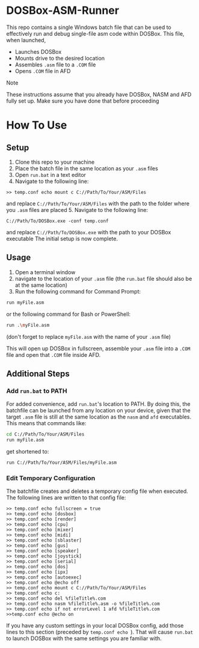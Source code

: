 # DOSBox-ASM-Runner
This repo contains a single Windows batch file that can be used to effectively run and debug single-file asm code within DOSBox.
This file, when launched, 
* Launches DOSBox
* Mounts drive to the desired location
* Assembles `.asm` file to a `.COM` file
* Opens `.COM` file in AFD

> [!NOTE]
> These instructions assume that you already have DOSBox, NASM and AFD fully set up. Make sure you have done that before proceeding

# How To Use
## Setup
1. Clone this repo to your machine
2. Place the batch file in the same location as your `.asm` files
3. Open `run.bat` in a text editor
4. Navigate to the following line:
```
>> temp.conf echo mount c C://Path/To/Your/ASM/Files
```
and replace `C://Path/To/Your/ASM/Files` with the path to the folder where you `.asm` files are placed
5. Navigate to the following line:
```
C://Path/To/DOSBox.exe -conf temp.conf
```
and replace `C://Path/To/DOSBox.exe` with the path to your DOSBox executable
The initial setup is now complete.
## Usage
1. Open a terminal window
2. navigate to the location of your `.asm` file (the `run.bat` file should also be at the same location)
3. Run the following command for Command Prompt:
``` cmd
run myFile.asm
```
or the following command for Bash or PowerShell:
``` Bash
run .\myFile.asm
```
(don't forget to replace `myFile.asm` with the name of your `.asm` file)

This will open up DOSBox in fullscreen, assemble your `.asm` file into a `.COM` file and open that `.COM` file inside AFD.

## Additional Steps
### Add `run.bat` to PATH
For added convenience, add `run.bat`'s location to PATH. By doing this, the batchfile can be launched from any location on your device, given that the target `.asm` file is still at the same location as the `nasm` and `afd` executables.
This means that commands like:
``` Bash
cd C://Path/To/Your/ASM/Files
run myFile.asm
```
get shortened to:
``` Bash
run C://Path/To/Your/ASM/Files/myFile.asm
```
### Edit Temporary Configuration
The batchfile creates and deletes a temporary config file when executed. The following lines are written to that config file:
```> temp.conf echo [sdl]
>> temp.conf echo fullscreen = true
>> temp.conf echo [dosbox]
>> temp.conf echo [render]
>> temp.conf echo [cpu]
>> temp.conf echo [mixer]
>> temp.conf echo [midi]
>> temp.conf echo [sblaster]
>> temp.conf echo [gus]
>> temp.conf echo [speaker]
>> temp.conf echo [joystick]
>> temp.conf echo [serial]
>> temp.conf echo [dos]
>> temp.conf echo [ipx]
>> temp.conf echo [autoexec]
>> temp.conf echo @echo off
>> temp.conf echo mount c C://Path/To/Your/ASM/Files
>> temp.conf echo c:
>> temp.conf echo del %fileTitle%.com
>> temp.conf echo nasm %fileTitle%.asm -o %fileTitle%.com
>> temp.conf echo if not errorLevel 1 afd %fileTitle%.com
>>temp.conf echo @echo on
```
If you have any custom settings in your local DOSBox config, add those lines to this section (preceded by `temp.conf echo `). That will cause `run.bat` to launch DOSBox with the same settings you are familiar with.
